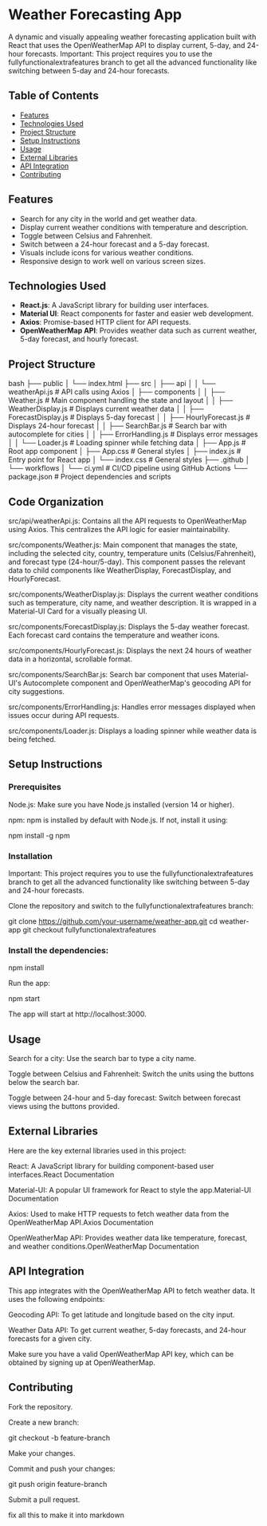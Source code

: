 
# Weather Forecasting App

A dynamic and visually appealing weather forecasting application built with React that uses the OpenWeatherMap API to display current, 5-day, and 24-hour forecasts.
Important: This project requires you to use the fullyfunctionalextrafeatures branch to get all the advanced functionality like switching between 5-day and 24-hour forecasts.

## Table of Contents
- [Features](#features)
- [Technologies Used](#technologies-used)
- [Project Structure](#project-structure)
- [Setup Instructions](#setup-instructions)
- [Usage](#usage)
- [External Libraries](#external-libraries)
- [API Integration](#api-integration)
- [Contributing](#contributing)


## Features
- Search for any city in the world and get weather data.
- Display current weather conditions with temperature and description.
- Toggle between Celsius and Fahrenheit.
- Switch between a 24-hour forecast and a 5-day forecast.
- Visuals include icons for various weather conditions.
- Responsive design to work well on various screen sizes.

## Technologies Used
- **React.js**: A JavaScript library for building user interfaces.
- **Material UI**: React components for faster and easier web development.
- **Axios**: Promise-based HTTP client for API requests.
- **OpenWeatherMap API**: Provides weather data such as current weather, 5-day forecast, and hourly forecast.

## Project Structure

bash
├── public
│   └── index.html
├── src
│   ├── api
│   │   └── weatherApi.js        # API calls using Axios
│   ├── components
│   │   ├── Weather.js           # Main component handling the state and layout
│   │   ├── WeatherDisplay.js    # Displays current weather data
│   │   ├── ForecastDisplay.js   # Displays 5-day forecast
│   │   ├── HourlyForecast.js    # Displays 24-hour forecast
│   │   ├── SearchBar.js         # Search bar with autocomplete for cities
│   │   ├── ErrorHandling.js     # Displays error messages
│   │   └── Loader.js            # Loading spinner while fetching data
│   ├── App.js                   # Root app component
│   ├── App.css                  # General styles
│   ├── index.js                 # Entry point for React app
│   └── index.css                # General styles
├── .github
│   └── workflows
│       └── ci.yml               # CI/CD pipeline using GitHub Actions
└── package.json                 # Project dependencies and scripts





## Code Organization

src/api/weatherApi.js: Contains all the API requests to OpenWeatherMap using Axios. This centralizes the API logic for easier maintainability.

src/components/Weather.js: Main component that manages the state, including the selected city, country, temperature units (Celsius/Fahrenheit), and forecast type (24-hour/5-day). This component passes the relevant data to child components like WeatherDisplay, ForecastDisplay, and HourlyForecast.

src/components/WeatherDisplay.js: Displays the current weather conditions such as temperature, city name, and weather description. It is wrapped in a Material-UI Card for a visually pleasing UI.

src/components/ForecastDisplay.js: Displays the 5-day weather forecast. Each forecast card contains the temperature and weather icons.

src/components/HourlyForecast.js: Displays the next 24 hours of weather data in a horizontal, scrollable format.

src/components/SearchBar.js: Search bar component that uses Material-UI's Autocomplete component and OpenWeatherMap's geocoding API for city suggestions.

src/components/ErrorHandling.js: Handles error messages displayed when issues occur during API requests.

src/components/Loader.js: Displays a loading spinner while weather data is being fetched.

## Setup Instructions

### Prerequisites

Node.js: Make sure you have Node.js installed (version 14 or higher).

npm: npm is installed by default with Node.js. If not, install it using:

npm install -g npm



### Installation

Important: This project requires you to use the fullyfunctionalextrafeatures branch to get all the advanced functionality like switching between 5-day and 24-hour forecasts.

Clone the repository and switch to the fullyfunctionalextrafeatures branch:

git clone https://github.com/your-username/weather-app.git
cd weather-app
git checkout fullyfunctionalextrafeatures


### Install the dependencies:

npm install


Run the app:

npm start

The app will start at http://localhost:3000.



## Usage

Search for a city: Use the search bar to type a city name.

Toggle between Celsius and Fahrenheit: Switch the units using the buttons below the search bar.

Toggle between 24-hour and 5-day forecast: Switch between forecast views using the buttons provided.

## External Libraries

Here are the key external libraries used in this project:

React: A JavaScript library for building component-based user interfaces.React Documentation

Material-UI: A popular UI framework for React to style the app.Material-UI Documentation

Axios: Used to make HTTP requests to fetch weather data from the OpenWeatherMap API.Axios Documentation

OpenWeatherMap API: Provides weather data like temperature, forecast, and weather conditions.OpenWeatherMap Documentation



## API Integration

This app integrates with the OpenWeatherMap API to fetch weather data. It uses the following endpoints:

Geocoding API: To get latitude and longitude based on the city input.

Weather Data API: To get current weather, 5-day forecasts, and 24-hour forecasts for a given city.

Make sure you have a valid OpenWeatherMap API key, which can be obtained by signing up at OpenWeatherMap. 

## Contributing

Fork the repository.

Create a new branch:

git checkout -b feature-branch

Make your changes.

Commit and push your changes:

git push origin feature-branch

Submit a pull request.

fix all this to make it into markdown
